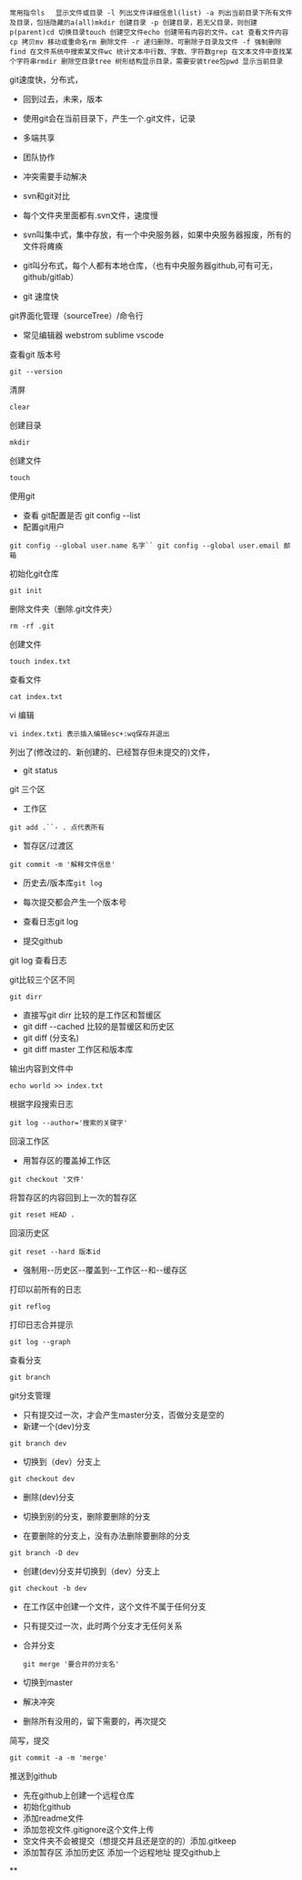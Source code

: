 `常用指令ls　 显示文件或目录 -l 列出文件详细信息l(list) -a 列出当前目录下所有文件及目录，包括隐藏的a(all)mkdir 创建目录 -p 创建目录，若无父目录，则创建p(parent)cd 切换目录touch 创建空文件echo 创建带有内容的文件。cat 查看文件内容cp 拷贝mv 移动或重命名rm 删除文件 -r 递归删除，可删除子目录及文件 -f 强制删除find 在文件系统中搜索某文件wc 统计文本中行数、字数、字符数grep 在文本文件中查找某个字符串rmdir 删除空目录tree 树形结构显示目录，需要安装tree包pwd 显示当前目录`

git速度快，分布式，

- 回到过去，未来，版本
- 使用git会在当前目录下，产生一个.git文件，记录
- 多端共享
- 团队协作


- 冲突需要手动解决


- svn和git对比


- 每个文件夹里面都有.svn文件，速度慢


- svn叫集中式，集中存放，有一个中央服务器，如果中央服务器报废，所有的文件将瘫痪
- git叫分布式，每个人都有本地仓库，（也有中央服务器github,可有可无，github/gitlab）
- git 速度快

git界面化管理（sourceTree）/命令行

- 常见编辑器 webstrom sublime vscode

查看git 版本号

`git --version`

清屏

`clear`

创建目录

`mkdir`

创建文件

`touch`

使用git

- 查看 git配置是否 git config --list
- 配置git用户

`git config --global user.name 名字`` git config --global user.email 邮箱`

初始化git仓库

`git init`

删除文件夹（删除.git文件夹）

`rm -rf .git`

创建文件

`touch index.txt`

查看文件

`cat index.txt`

vi 编辑

`vi index.txti 表示插入编辑esc+:wq保存并退出`

列出了(修改过的、新创建的、已经暂存但未提交的)文件，

- git status

git 三个区

- 工作区

`git add .``- . 点代表所有`

- 暂存区/过渡区

`git commit -m '解释文件信息'`

- 历史去/版本库`git log`


- 每次提交都会产生一个版本号
- 查看日志git log


- 提交github

git log 查看日志

git比较三个区不同

`git dirr`

- 直接写git dirr 比较的是工作区和暂缓区
- git diff --cached 比较的是暂缓区和历史区
- git diff (分支名)
- git diff master 工作区和版本库

输出内容到文件中

`echo world >> index.txt`

根据字段搜索日志

`git log --author='搜索的关键字'`

回滚工作区

- 用暂存区的覆盖掉工作区

`git checkout '文件'`

将暂存区的内容回到上一次的暂存区

`git reset HEAD .`

回滚历史区

`git reset --hard 版本id`

- 强制用--历史区--覆盖到--工作区--和--缓存区

打印以前所有的日志

`git reflog`

打印日志合并提示

`git log --graph`

查看分支

`git branch`

git分支管理

- 只有提交过一次，才会产生master分支，否做分支是空的
- 新建一个(dev)分支

`git branch dev`

- 切换到（dev）分支上

`git checkout dev`

- 删除(dev)分支


- 切换到别的分支，删除要删除的分支
- 在要删除的分支上，没有办法删除要删除的分支

`git branch -D dev`

- 创建(dev)分支并切换到（dev）分支上

`git checkout -b dev`

- 在工作区中创建一个文件，这个文件不属于任何分支

- 只有提交过一次，此时两个分支才无任何关系

- 合并分支

  `git merge '要合并的分支名'`


- 切换到master


- 解决冲突
- 删除所有没用的，留下需要的，再次提交

简写，提交

`git commit -a -m 'merge'`

推送到github

- 先在github上创建一个远程仓库
- 初始化github
- 添加readme文件
- 添加忽视文件.gitignore这个文件上传
- 空文件夹不会被提交（想提交并且还是空的的）添加.gitkeep
- 添加暂存区 添加历史区 添加一个远程地址 提交github上

** 